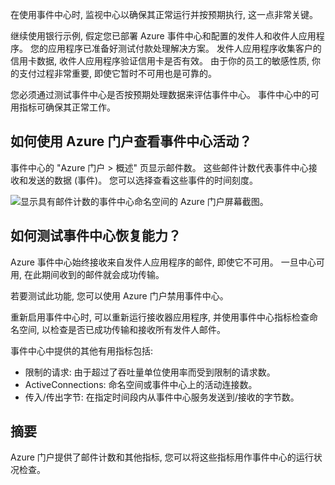 在使用事件中心时, 监视中心以确保其正常运行并按预期执行, 这一点非常关键。

继续使用银行示例, 假定您已部署 Azure 事件中心和配置的发件人和收件人应用程序。 您的应用程序已准备好测试付款处理解决方案。 发件人应用程序收集客户的信用卡数据, 收件人应用程序验证信用卡是否有效。 由于你的员工的敏感性质, 你的支付过程非常重要, 即使它暂时不可用也是可靠的。

您必须通过测试事件中心是否按预期处理数据来评估事件中心。 事件中心中的可用指标可确保其正常工作。

## <a name="how-do-you-use-the-azure-portal-to-view-your-event-hub-activity"></a>如何使用 Azure 门户查看事件中心活动？

事件中心的 "Azure 门户 > 概述" 页显示邮件数。 这些邮件计数代表事件中心接收和发送的数据 (事件)。 您可以选择查看这些事件的时间刻度。

![显示具有邮件计数的事件中心命名空间的 Azure 门户屏幕截图。](../media/6-view-messages.png)

## <a name="how-can-you-test-event-hub-resilience"></a>如何测试事件中心恢复能力？

Azure 事件中心始终接收来自发件人应用程序的邮件, 即使它不可用。 一旦中心可用, 在此期间收到的邮件就会成功传输。

若要测试此功能, 您可以使用 Azure 门户禁用事件中心。

重新启用事件中心时, 可以重新运行接收器应用程序, 并使用事件中心指标检查命名空间, 以检查是否已成功传输和接收所有发件人邮件。

事件中心中提供的其他有用指标包括:

- 限制的请求: 由于超过了吞吐量单位使用率而受到限制的请求数。
- ActiveConnections: 命名空间或事件中心上的活动连接数。
- 传入/传出字节: 在指定时间段内从事件中心服务发送到/接收的字节数。

## <a name="summary"></a>摘要

Azure 门户提供了邮件计数和其他指标, 您可以将这些指标用作事件中心的运行状况检查。
